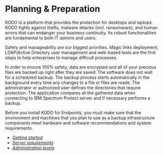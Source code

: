 # Planning & Preparation

KODO is a platform that provides the protection for desktops and laptops. KODO fights against thefts, malware attacks \(incl. ransomware\), and human errors that can endanger your business continuity. Its robust functionalities are fundamental to both IT admins and users.

Safety and manageability are our biggest priorities. Magic links deployment, LDAP/Active Directory user management and web-based tools are the first steps to help enterprises to manage difficult processes.

In order to ensure 100% safety, data are encrypted and all of your precious files are backed up right after they are saved. The software does not wait for a scheduled backup. The backup process starts automatically in the background every time any changes to a file or files are made. The administrator or authorized user defines the directories that require protection. The application compares all the gathered data when connecting to IBM Spectrum Protect server and if necessary performs a backup.

Before you install KODO for Endpoints, you must make sure that the environment and machines that you plan to use as a backup infrastructure components meet hardware and software recommendations and system requirements.

* [_Getting started_](getting-started.md)
* [_Server requirements_](server-requirements.md)
* [_Administration levels_](administration-levels.md)



